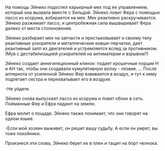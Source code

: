 На помощь Эйнеко подоспел карьерный мех под ее управлением, который она вызвала вместе с Хильдой. Эйнеко ловит Фера с помощью лассо из ксорума, взбирается на мех. Мех реактивно раскручивается. Эйнеко разжимает лассо, и центробежная сила вышвыривает Фера далеко от места столкновения. 

Эйнеко разбирает мех на запчасти и пристыковывает к своему телу реактивные ускорители и металлические ковши-перчатки, дает реактивный залп из двигателей и устремляется вслед за противником. 
(Мув с дестабилизацией ускорителей на антиматерии и взрывом?)

Эйнеко создает аннигиляционный клинок: подает крошечные порции Н и АН так, чтобы они создавали кумулятивную волну - лезвие.
...
После апперкота от усиленной Эйнеко Фер взвивается в воздух, и тут к нему подлетает сестра и перехватывает его в воздухе. 

-Не уйдете.

Эйнеко снова выпускает лассо из ксорума и ловит обоих в сеть. Пойманные Фер и Ефра падают на землю. 

Ефра молит о пощаде. Эйнеко также понимает, что они говорят на одном языке.

-Если мой хозяин выживет, он решит вашу судьбу. А если он умрет, вы тоже покойники.

Произнеся эти слова, Эйнеко берет их в плен и тащит на борт челнока.

